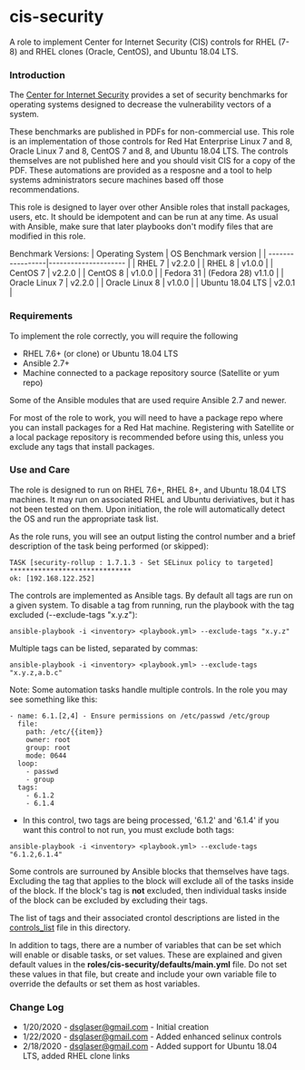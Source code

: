 # cis-security

A role to implement Center for Internet Security (CIS) controls for RHEL (7-8) and RHEL clones (Oracle, CentOS), and Ubuntu 18.04 LTS.

### Introduction

The [Center for Internet Security](https://www.cisecurity.org/) provides a set of
security benchmarks for operating systems designed to decrease the vulnerability vectors of a system.

These benchmarks are published in PDFs for non-commercial use. This role is an implementation of
those controls for Red Hat Enterprise Linux 7 and 8, Oracle Linux 7 and 8, CentOS 7 and 8, and Ubuntu 18.04 LTS. The controls themselves are not published here and
you should visit CIS for a copy of the PDF. These automations are provided as a resposne and a tool to
help systems administrators secure machines based off those recommendations.

This role is designed to layer over other Ansible roles that install packages, users, etc. It should be
idempotent and can be run at any time. As usual with Ansible, make sure that later playbooks don't modify
files that are modified in this role.

Benchmark Versions:
| Operating System | OS Benchmark version |
| -----------------|--------------------- |
| RHEL 7 | v2.2.0 |
| RHEL 8 | v1.0.0 |
| CentOS 7 | v2.2.0 |
| CentOS 8 | v1.0.0 |
| Fedora 31 | \(Fedora 28\) v1.1.0 |
| Oracle Linux 7 | v2.2.0 |
| Oracle Linux 8 | v1.0.0 |
| Ubuntu 18.04 LTS | v2.0.1 |

### Requirements
To implement the role correctly, you will require the following

- RHEL 7.6+ (or clone) or Ubuntu 18.04 LTS
- Ansible 2.7+
- Machine connected to a package repository source (Satellite or yum repo)

Some of the Ansible modules that are used require Ansible 2.7 and newer.

For most of the role to work, you will need to have a package repo where you can install packages for
a Red Hat machine. Registering with Satellite or a local package repository is recommended before using
this, unless you exclude any tags that install packages.

### Use and Care
The role is designed to run on RHEL 7.6+, RHEL 8+, and Ubuntu 18.04 LTS machines. It may run on associated RHEL and Ubuntu deriviatives, but it has not been tested on them. Upon initiation, the role will automatically detect the OS and run the appropriate task list.

As the role runs, you will see an output listing the control number and a brief description of the
task being performed (or skipped):

```
TASK [security-rollup : 1.7.1.3 - Set SELinux policy to targeted] ******************************
ok: [192.168.122.252]
```

The controls are implemented as Ansible tags. By default all tags are run on a given system. To
disable a tag from running, run the playbook with the tag excluded (--exclude-tags "x.y.z"):

```
ansible-playbook -i <inventory> <playbook.yml> --exclude-tags "x.y.z"
```
Multiple tags can be listed, separated by commas:
```
ansible-playbook -i <inventory> <playbook.yml> --exclude-tags "x.y.z,a.b.c"
```
Note: Some automation tasks handle multiple controls. In the role you may see something like this:

```
- name: 6.1.[2,4] - Ensure permissions on /etc/passwd /etc/group
  file:
    path: /etc/{{item}}
    owner: root
    group: root
    mode: 0644
  loop:
    - passwd
    - group
  tags:
    - 6.1.2
    - 6.1.4
```
* In this control, two tags are being processed, '6.1.2' and '6.1.4' if you want this control to not
run, you must exclude both tags:

```
ansible-playbook -i <inventory> <playbook.yml> --exclude-tags "6.1.2,6.1.4"
```
Some controls are surrouned by Ansible blocks that themselves have tags. Excluding the tag that applies
to the block will exclude all of the tasks inside of the block. If the block's tag is **not** excluded,
then individual tasks inside of the block can be excluded by excluding their tags.

The list of tags and their associated crontol descriptions are listed in the [controls_list](./controls_list.md) file
in this directory.

In addition to tags, there are a number of variables that can be set which will enable or disable
tasks, or set values. These are explained and given default values in the **roles/cis-security/defaults/main.yml**
file. Do not set these values in that file, but create and include your own variable file to override the
defaults or set them as host variables.

### Change Log
- 1/20/2020 - dsglaser@gmail.com - Initial creation
- 1/22/2020 - dsglaser@gmail.com - Added enhanced selinux controls
- 2/18/2020 - dsglaser@gmail.com - Added support for Ubuntu 18.04 LTS, added RHEL clone links
